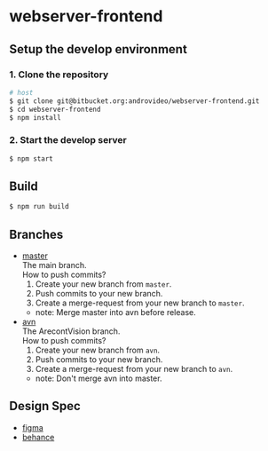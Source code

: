 # webserver-frontend


## Setup the develop environment
### 1. Clone the repository
```bash
# host
$ git clone git@bitbucket.org:androvideo/webserver-frontend.git
$ cd webserver-frontend
$ npm install
```

### 2. Start the develop server
```bash
$ npm start
```


## Build
```bash
$ npm run build
```


## Branches
+ [master](http://192.168.100.137/cloud/webserver-frontend/tree/master)  
  The main branch.  
  How to push commits?
  1. Create your new branch from `master`.
  2. Push commits to your new branch.
  3. Create a merge-request from your new branch to `master`.
  + note: Merge master into avn before release.
+ [avn](http://192.168.100.137/cloud/webserver-frontend/tree/avn)  
  The ArecontVision branch.  
  How to push commits?
  1. Create your new branch from `avn`.
  2. Push commits to your new branch.
  3. Create a merge-request from your new branch to `avn`.
  + note: Don't merge avn into master.


## Design Spec
 - [figma](https://www.figma.com/file/1YNr3FrGz9ILu8jOiymcNl/Web-UI_UI-Spec_v2.6.1)
 - [behance](https://www.behance.net/gallery/110448371/Smart-AI-Camera-System)